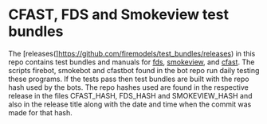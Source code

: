 # CFAST, FDS and Smokeview test bundles
The [releases(]https://github.com/firemodels/test_bundles/releases)
in this repo contains test bundles and manuals for
[fds](https://github.com/firemodels/test_bundles/releases/tag/FDS_TEST),
[smokeview](https://github.com/firemodels/test_bundles/releases/tag/SMOKEVIEW_TEST), and
[cfast](https://github.com/firemodels/test_bundles/releases/tag/CFAST_TEST).
The scripts firebot, smokebot and cfastbot found in the bot repo run daily testing these programs.
If the tests pass then test bundles are built
with the repo hash used by the bots. The repo hashes used are found in the respective release in the files CFAST_HASH, FDS_HASH and SMOKEVIEW_HASH
and also in the release title along with the date and time when the commit was made for that hash.

<!-- comment -->
